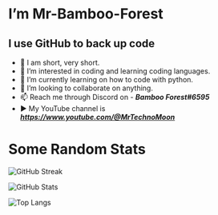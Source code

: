 # I’m Mr-Bamboo-Forest 

## I use GitHub to back up code 

- 👤 I am short, very short.
- 👀 I’m interested in coding and learning coding languages.
- 🌱 I’m currently learning on how to code with python.
- 💞️ I’m looking to collaborate on anything. 
- 📫 Reach me through Discord on - ***Bamboo Forest#6595***
- ▶️ My YouTube channel is ***https://www.youtube.com/@MrTechnoMoon***

# Some Random Stats

![GitHub Streak](http://github-readme-streak-stats.herokuapp.com?user=Mr-Bamboo-Forest&theme=dark)

![GitHub Stats](https://github-readme-stats.vercel.app/api?username=Mr-Bamboo-Forest&theme=dark&hide=contribs&show_icons=true)

![Top Langs](https://github-readme-stats.vercel.app/api/top-langs/?username=Mr-Bamboo-Forest&layout=compact&theme=vision-friendly-dark&langs_count=10)
